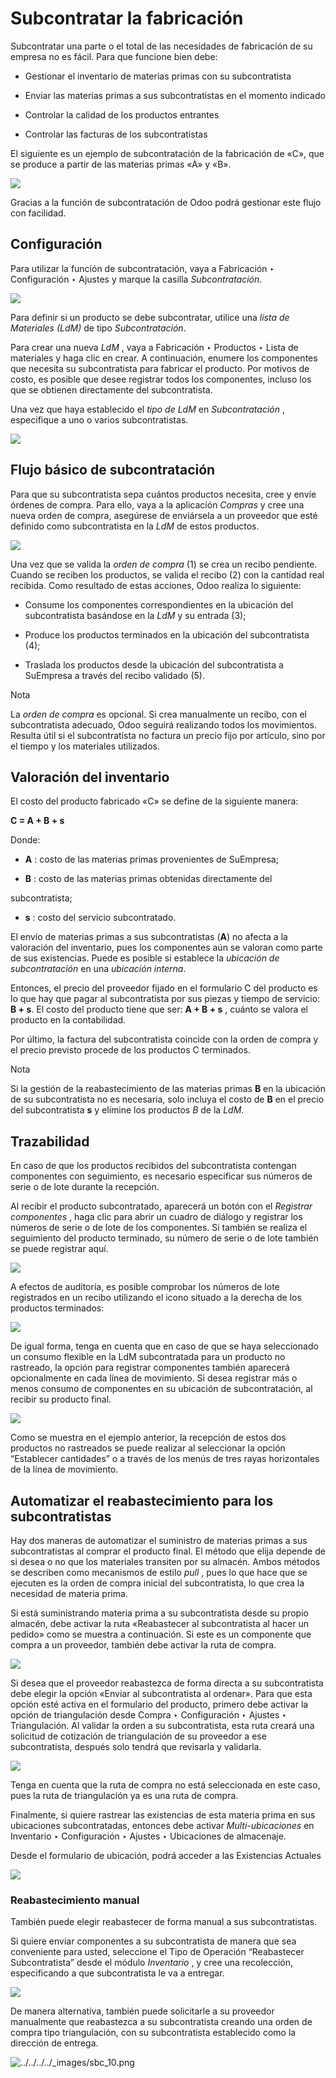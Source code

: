 # Subcontratar la fabricación

Subcontratar una parte o el total de las necesidades de fabricación de su
empresa no es fácil. Para que funcione bien debe:

  * Gestionar el inventario de materias primas con su subcontratista

  * Enviar las materias primas a sus subcontratistas en el momento indicado

  * Controlar la calidad de los productos entrantes

  * Controlar las facturas de los subcontratistas

El siguiente es un ejemplo de subcontratación de la fabricación de «C», que se
produce a partir de las materias primas «A» y «B».

![](../../../../_images/subcontracting_01.png)

Gracias a la función de subcontratación de Odoo podrá gestionar este flujo con
facilidad.

## Configuración

Para utilizar la función de subcontratación, vaya a Fabricación ‣
Configuración ‣ Ajustes y marque la casilla _Subcontratación_.

![](../../../../_images/sbc_1.png)

Para definir si un producto se debe subcontratar, utilice una _lista de
Materiales (LdM)_ de tipo _Subcontratación_.

Para crear una nueva _LdM_ , vaya a Fabricación ‣ Productos ‣ Lista de
materiales y haga clic en crear. A continuación, enumere los componentes que
necesita su subcontratista para fabricar el producto. Por motivos de costo, es
posible que desee registrar todos los componentes, incluso los que se obtienen
directamente del subcontratista.

Una vez que haya establecido el _tipo de LdM_ en _Subcontratación_ ,
especifique a uno o varios subcontratistas.

![](../../../../_images/sbc_2.png)

## Flujo básico de subcontratación

Para que su subcontratista sepa cuántos productos necesita, cree y envíe
órdenes de compra. Para ello, vaya a la aplicación _Compras_ y cree una nueva
orden de compra, asegúrese de enviársela a un proveedor que esté definido como
subcontratista en la _LdM_ de estos productos.

![](../../../../_images/subcontracting_04.png)

Una vez que se valida la _orden de compra_ (1) se crea un recibo pendiente.
Cuando se reciben los productos, se valida el recibo (2) con la cantidad real
recibida. Como resultado de estas acciones, Odoo realiza lo siguiente:

  * Consume los componentes correspondientes en la ubicación del subcontratista basándose en la _LdM_ y su entrada (3);

  * Produce los productos terminados en la ubicación del subcontratista (4);

  * Traslada los productos desde la ubicación del subcontratista a SuEmpresa a través del recibo validado (5).

Nota

La _orden de compra_ es opcional. Si crea manualmente un recibo, con el
subcontratista adecuado, Odoo seguirá realizando todos los movimientos.
Resulta útil si el subcontratista no factura un precio fijo por artículo, sino
por el tiempo y los materiales utilizados.

## Valoración del inventario

El costo del producto fabricado «C» se define de la siguiente manera:

**C = A + B + s**

Donde:

  * **A** : costo de las materias primas provenientes de SuEmpresa;

  * **B** : costo de las materias primas obtenidas directamente del
    

subcontratista;

  * **s** : costo del servicio subcontratado.

El envío de materias primas a sus subcontratistas (**A**) no afecta a la
valoración del inventario, pues los componentes aún se valoran como parte de
sus existencias. Puede es posible si establece la _ubicación de
subcontratación_ en una _ubicación interna_.

Entonces, el precio del proveedor fijado en el formulario C del producto es lo
que hay que pagar al subcontratista por sus piezas y tiempo de servicio: **B +
s**. El costo del producto tiene que ser: **A + B + s** , cuánto se valora el
producto en la contabilidad.

Por último, la factura del subcontratista coincide con la orden de compra y el
precio previsto procede de los productos C terminados.

Nota

Si la gestión de la reabastecimiento de las materias primas **B** en la
ubicación de su subcontratista no es necesaria, solo incluya el costo de **B**
en el precio del subcontratista **s** y elimine los productos _B_ de la _LdM_.

## Trazabilidad

En caso de que los productos recibidos del subcontratista contengan
componentes con seguimiento, es necesario especificar sus números de serie o
de lote durante la recepción.

Al recibir el producto subcontratado, aparecerá un botón con el _Registrar
componentes_ , haga clic para abrir un cuadro de diálogo y registrar los
números de serie o de lote de los componentes. Si también se realiza el
seguimiento del producto terminado, su número de serie o de lote también se
puede registrar aquí.

![](../../../../_images/sbc_3.png)

A efectos de auditoría, es posible comprobar los números de lote registrados
en un recibo utilizando el icono situado a la derecha de los productos
terminados:

![](../../../../_images/sbc_4.png)

De igual forma, tenga en cuenta que en caso de que se haya seleccionado un
consumo flexible en la LdM subcontratada para un producto no rastreado, la
opción para registrar componentes también aparecerá opcionalmente en cada
línea de movimiento. Si desea registrar más o menos consumo de componentes en
su ubicación de subcontratación, al recibir su producto final.

![](../../../../_images/sbc_5.png)

Como se muestra en el ejemplo anterior, la recepción de estos dos productos no
rastreados se puede realizar al seleccionar la opción “Establecer cantidades”
o a través de los menús de tres rayas horizontales de la línea de movimiento.

## Automatizar el reabastecimiento para los subcontratistas

Hay dos maneras de automatizar el suministro de materias primas a sus
subcontratistas al comprar el producto final. El método que elija depende de
si desea o no que los materiales transiten por su almacén. Ambos métodos se
describen como mecanismos de estilo _pull_ , pues lo que hace que se ejecuten
es la orden de compra inicial del subcontratista, lo que crea la necesidad de
materia prima.

Si está suministrando materia prima a su subcontratista desde su propio
almacén, debe activar la ruta «Reabastecer al subcontratista al hacer un
pedido» como se muestra a continuación. Si este es un componente que compra a
un proveedor, también debe activar la ruta de compra.

![](../../../../_images/sbc_6.png)

Si desea que el proveedor reabastezca de forma directa a su subcontratista
debe elegir la opción «Enviar al subcontratista al ordenar». Para que esta
opción esté activa en el formulario del producto, primero debe activar la
opción de triangulación desde Compra ‣ Configuración ‣ Ajustes ‣
Triangulación. Al validar la orden a su subcontratista, esta ruta creará una
solicitud de cotización de triangulación de su proveedor a ese subcontratista,
después solo tendrá que revisarla y validarla.

![](../../../../_images/sbc_7.png)

Tenga en cuenta que la ruta de compra no está seleccionada en este caso, pues
la ruta de triangulación ya es una ruta de compra.

Finalmente, si quiere rastrear las existencias de esta materia prima en sus
ubicaciones subcontratadas, entonces debe activar _Multi-ubicaciones_ en
Inventario ‣ Configuración ‣ Ajustes ‣ Ubicaciones de almacenaje.

Desde el formulario de ubicación, podrá acceder a las Existencias Actuales

![](../../../../_images/sbc_8.png)

### Reabastecimiento manual

También puede elegir reabastecer de forma manual a sus subcontratistas.

Si quiere enviar componentes a su subcontratista de manera que sea conveniente
para usted, seleccione el Tipo de Operación “Reabastecer Subcontratista” desde
el módulo _Inventario_ , y cree una recolección, especificando a que
subcontratista le va a entregar.

![](../../../../_images/sbc_9.png)

De manera alternativa, también puede solicitarle a su proveedor manualmente
que reabastezca a su subcontratista creando una orden de compra tipo
triangulación, con su subcontratista establecido como la dirección de entrega.

![../../../../_images/sbc_10.png](../../../../_images/sbc_10.png)

